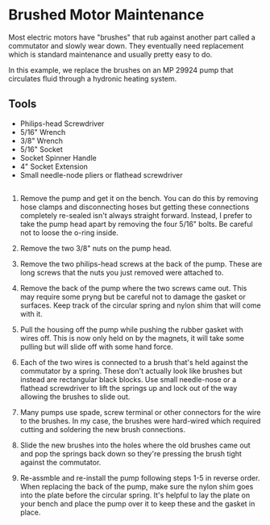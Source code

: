 # Brushed Motor Maintenance

Most electric motors have "brushes" that rub against another part called a commutator and slowly wear down.  They eventually need replacement which is standard maintenance and usually pretty easy to do.

In this example, we replace the brushes on an MP 29924 pump that circulates fluid through a hydronic heating system.

## Tools
- Philips-head Screwdriver
- 5/16" Wrench
- 3/8" Wrench
- 5/16" Socket
- Socket Spinner Handle
- 4" Socket Extension
- Small needle-node pliers or flathead screwdriver

##
1. Remove the pump and get it on the bench.  You can do this by removing hose clamps and disconnecting hoses but getting these connections completely re-sealed isn't always straight forward.  Instead, I prefer to take the pump head apart by removing the four 5/16" bolts.  Be careful not to loose the o-ring inside.

2. Remove the two 3/8" nuts on the pump head.

3. Remove the two philips-head screws at the back of the pump.  These are long screws that the nuts you just removed were attached to.

4. Remove the back of the pump where the two screws came out.  This may require some pryng but be careful not to damage the gasket or surfaces.  Keep track of the circular spring and nylon shim that will come with it.

5. Pull the housing off the pump while pushing the rubber gasket with wires off.  This is now only held on by the magnets, it will take some pulling but will slide off with some hand force.

6. Each of the two wires is connected to a brush that's held against the commutator by a spring.  These don't actually look like brushes but instead are rectangular black blocks.  Use small needle-nose or a flathead screwdriver to lift the springs up and lock out of the way allowing the brushes to slide out.

7. Many pumps use spade, screw terminal or other connectors for the wire to the brushes.  In my case, the brushes were hard-wired which required cutting and soldering the new brush connections.

8. Slide the new brushes into the holes where the old brushes came out and pop the springs back down so they're pressing the brush tight against the commutator.

9. Re-assmble and re-install the pump following steps 1-5 in reverse order.  When replacing the back of the pump, make sure the nylon shim goes into the plate before the circular spring.  It's helpful to lay the plate on your bench and place the pump over it to keep these and the gasket in place.
